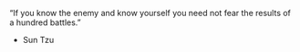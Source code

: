 “If you know the enemy and know yourself you need not fear the results of a hundred battles.”
- Sun Tzu
